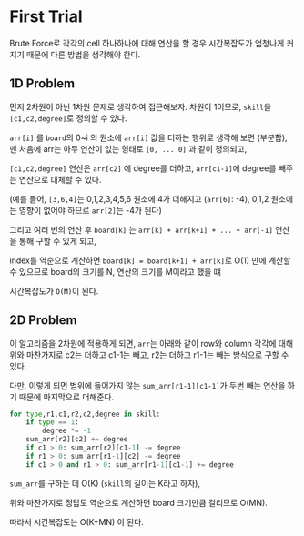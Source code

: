 # First Trial
Brute Force로 각각의 cell 하나하나에 대해 연산을 할 경우 시간복잡도가 엄청나게 커지기 때문에 다른 방법을 생각해야 한다.

## 1D Problem

먼저 2차원이 아닌 1차원 문제로 생각하여 접근해보자. 차원이 1이므로, `skill`을 `[c1,c2,degree]`로 정의할 수 있다.

`arr[i]` 를 `board`의 0~i 의 원소에 `arr[i]` 값을 더하는 행위로 생각해 보면 (부분합),
맨 처음에 arr는 아무 연산이 없는 형태로 `[0, ... 0]` 과 같이 정의되고,

`[c1,c2,degree]` 연산은 `arr[c2]` 에 degree를 더하고, `arr[c1-1]`에 degree를 빼주는 연산으로 대체할 수 있다.

(예를 들어, `[3,6,4]`는 0,1,2,3,4,5,6 원소에 4가 더해지고 (`arr[6]`: -4), 0,1,2 원소에는 영향이 없어야 하므로 `arr[2]`는 -4가 된다)

그리고 여러 번의 연산 후 `board[k]` 는 `arr[k] + arr[k+1] + ... + arr[-1]` 연산을 통해 구할 수 있게 되고,

index를 역순으로 계산하면 `board[k] = board[k+1] + arr[k]`로 O(1) 만에 계산할 수 있으므로 board의 크기를 N, 연산의 크기를 M이라고 했을 떄

시간복잡도가 `O(M)`이 된다.

## 2D Problem

이 알고리즘을 2차원에 적용하게 되면, `arr`는 아래와 같이 row와 column 각각에 대해 위와 마찬가지로 c2는 더하고 c1-1는 빼고, r2는 더하고 r1-1는 빼는 방식으로 구할 수 있다. 

다만, 이렇게 되면 범위에 들어가지 않는 `sum_arr[r1-1][c1-1]`가 두번 빼는 연산을 하기 때문에 마지막으로 더해준다.
```python
for type,r1,c1,r2,c2,degree in skill:
    if type == 1:
        degree *= -1
    sum_arr[r2][c2] += degree
    if c1 > 0: sum_arr[r2][c1-1] -= degree
    if r1 > 0: sum_arr[r1-1][c2] -= degree
    if c1 > 0 and r1 > 0: sum_arr[r1-1][c1-1] += degree
```

`sum_arr`를 구하는 데 O(K) (`skill`의 길이는 K라고 하자),

위와 마찬가지로 정답도 역순으로 계산하면 board 크기만큼 걸리므로 O(MN).

따라서 시간복잡도는 O(K+MN) 이 된다.